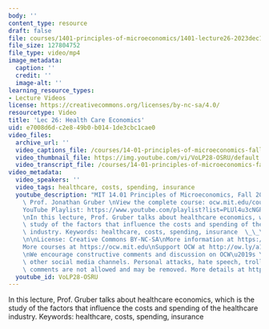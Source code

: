 ```yaml
---
body: ''
content_type: resource
draft: false
file: courses/1401-principles-of-microeconomics/1401-lecture26-2023dec13_360p_16_9.mp4
file_size: 127804752
file_type: video/mp4
image_metadata:
  caption: ''
  credit: ''
  image-alt: ''
learning_resource_types:
- Lecture Videos
license: https://creativecommons.org/licenses/by-nc-sa/4.0/
resourcetype: Video
title: 'Lec 26: Health Care Economics'
uid: e7008d6d-c2e8-49b0-b014-1de3cbc1cae0
video_files:
  archive_url: ''
  video_captions_file: /courses/14-01-principles-of-microeconomics-fall-2023/1D_iQiYpYoxBYre089q_2wT617N5p9lGP_transcript.webvtt
  video_thumbnail_file: https://img.youtube.com/vi/VoLP28-OSRU/default.jpg
  video_transcript_file: /courses/14-01-principles-of-microeconomics-fall-2023/1D_iQiYpYoxBYre089q_2wT617N5p9lGP_transcript.pdf
video_metadata:
  video_speakers: ''
  video_tags: healthcare, costs, spending, insurance
  youtube_description: "MIT 14.01 Principles of Microeconomics, Fall 2023 \nInstructor:\
    \ Prof. Jonathan Gruber \nView the complete course: ocw.mit.edu/courses/14-01-principles-of-microeconomics-spring-2023/\n\
    YouTube Playlist: https://www.youtube.com/playlist?list=PLUl4u3cNGP60V7HxLYRaJMbFzP77bzEjb\n\
    \nIn this lecture, Prof. Gruber talks about healthcare economics, which is the\
    \ study of the factors that influence the costs and spending of the healthcare\
    \ industry. Keywords: healthcare, costs, spending, insurance  \_\_\_\_\_\_ \t\t\
    \n\nLicense: Creative Commons BY-NC-SA\nMore information at https://ocw.mit.edu/terms\n\
    More courses at https://ocw.mit.edu\nSupport OCW at http://ow.ly/a1If50zVRlQ\n\
    \nWe encourage constructive comments and discussion on OCW\u2019s YouTube and\
    \ other social media channels. Personal attacks, hate speech, trolling, and inappropriate\
    \ comments are not allowed and may be removed. More details at https://ocw.mit.edu/comments."
  youtube_id: VoLP28-OSRU
---
```

In this lecture, Prof. Gruber talks about healthcare economics, which is the study of the factors that influence the costs and spending of the healthcare industry. Keywords: healthcare, costs, spending, insurance